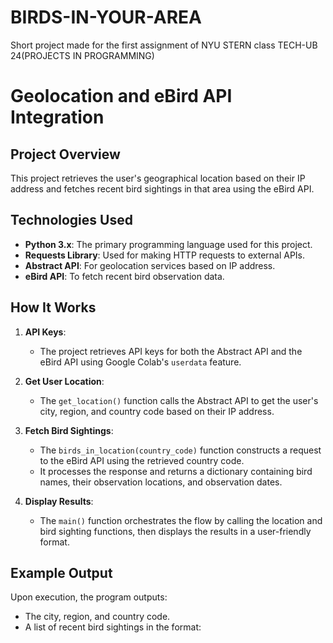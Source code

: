 # BIRDS-IN-YOUR-AREA
Short project made for the first assignment of NYU STERN class TECH-UB 24(PROJECTS IN PROGRAMMING)
# Geolocation and eBird API Integration

## Project Overview

This project retrieves the user's geographical location based on their IP address and fetches recent bird sightings in that area using the eBird API. 

## Technologies Used

- **Python 3.x**: The primary programming language used for this project.
- **Requests Library**: Used for making HTTP requests to external APIs.
- **Abstract API**: For geolocation services based on IP address.
- **eBird API**: To fetch recent bird observation data.

## How It Works

1. **API Keys**:
   - The project retrieves API keys for both the Abstract API and the eBird API using Google Colab's `userdata` feature.

2. **Get User Location**:
   - The `get_location()` function calls the Abstract API to get the user's city, region, and country code based on their IP address.

3. **Fetch Bird Sightings**:
   - The `birds_in_location(country_code)` function constructs a request to the eBird API using the retrieved country code.
   - It processes the response and returns a dictionary containing bird names, their observation locations, and observation dates.

4. **Display Results**:
   - The `main()` function orchestrates the flow by calling the location and bird sighting functions, then displays the results in a user-friendly format.

## Example Output

Upon execution, the program outputs:
- The city, region, and country code.
- A list of recent bird sightings in the format: 

